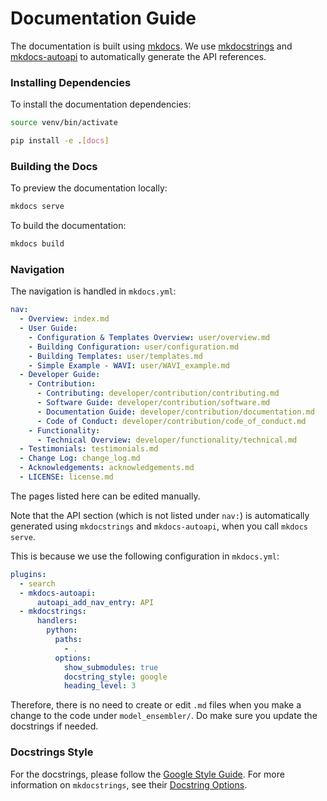 # Documentation Guide

The documentation is built using [mkdocs](https://www.mkdocs.org/). We use [mkdocstrings](https://mkdocstrings.github.io/) and [mkdocs-autoapi](https://mkdocs-autoapi.readthedocs.io/en/latest/) to automatically generate the API references.

### Installing Dependencies
To install the documentation dependencies:

```bash
source venv/bin/activate

pip install -e .[docs]
```

### Building the Docs
To preview the documentation locally:
```bash
mkdocs serve
```

To build the documentation:
```bash
mkdocs build
```

### Navigation
The navigation is handled in `mkdocs.yml`:
```yaml
nav:
  - Overview: index.md
  - User Guide:
    - Configuration & Templates Overview: user/overview.md
    - Building Configuration: user/configuration.md
    - Building Templates: user/templates.md
    - Simple Example - WAVI: user/WAVI_example.md
  - Developer Guide:
    - Contribution:
      - Contributing: developer/contribution/contributing.md
      - Software Guide: developer/contribution/software.md
      - Documentation Guide: developer/contribution/documentation.md
      - Code of Conduct: developer/contribution/code_of_conduct.md
    - Functionality:
      - Technical Overview: developer/functionality/technical.md
  - Testimonials: testimonials.md
  - Change Log: change_log.md
  - Acknowledgements: acknowledgements.md
  - LICENSE: license.md
```
The pages listed here can be edited manually.

Note that the API section (which is not listed under `nav:`) is automatically generated using `mkdocstrings` and `mkdocs-autoapi`, when you call `mkdocs serve`.

This is because we use the following configuration in `mkdocs.yml`:
```yaml
plugins:
  - search
  - mkdocs-autoapi:
      autoapi_add_nav_entry: API
  - mkdocstrings:
      handlers:
        python:
          paths:
            - .
          options:
            show_submodules: true
            docstring_style: google
            heading_level: 3
```

Therefore, there is no need to create or edit `.md` files when you make a change to the code under `model_ensembler/`. Do make sure you update the docstrings if needed.

### Docstrings Style
For the docstrings, please follow the [Google Style Guide][1]. For more information on `mkdocstrings`, see their [Docstring Options][2].

[1]: https://www.sphinx-doc.org/en/master/usage/extensions/example_google.html#example-google
[2]: https://mkdocstrings.github.io/python/usage/configuration/docstrings/
